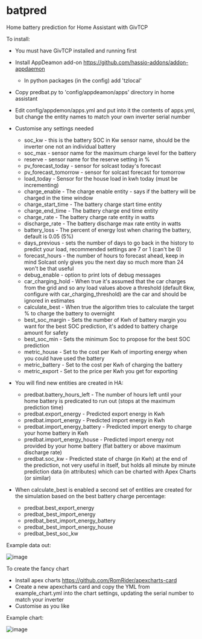 # batpred
Home battery prediction for Home Assistant with GivTCP

To install:

- You must have GivTCP installed and running first
- Install AppDeamon add-on https://github.com/hassio-addons/addon-appdaemon
   - In python packages (in the config) add 'tzlocal'

- Copy predbat.py to 'config/appdeamon/apps' directory in home assistant
- Edit config/appdemon/apps.yml and put into it the contents of apps.yml, but change the entity names to match your own inverter serial number
- Customise any settings needed 
  - soc_kw - this is the battery SOC in Kw sensor name, should be the inverter one not an individual battery
  - soc_max - sensor name for the maximum charge level for the battery
  - reserve - sensor name for the reserve setting in %
  - pv_forecast_today - sensor for solcast today's forecast
  - pv_forecast_tomorrow - sensor for solcast forecast for tomorrow
  - load_today - Sensor for the house load in kwh today (must be incrementing)
  - charge_enable - The charge enable entity - says if the battery will be charged in the time window
  - charge_start_time - The battery charge start time entity
  - charge_end_time - The battery charge end time entity
  - charge_rate - The battery charge rate entity in watts 
  - discharge_rate - The battery discharge max rate entity in watts
  - battery_loss - The percent of energy lost when charing the battery, default is 0.05 (5%)
  - days_previous - sets the number of days to go back in the history to predict your load, recommended settings are 7 or 1 (can't be 0)
  - forecast_hours - the number of hours to forecast ahead, keep in mind Solcast only gives you the next day so much more than 24 won't be that useful
  - debug_enable - option to print lots of debug messages
  - car_charging_hold - When true it's assumed that the car charges from the grid and so any load values above a threshold (default 6kw, configure with car_charging_threshold) are the car and should be ignored in estimates
  - calculate_best - When true the algorithm tries to calculate the target % to charge the battery to overnight
  - best_soc_margin - Sets the number of Kwh of battery margin you want for the best SOC prediction, it's added to battery charge amount for safety
  - best_soc_min - Sets the minimum Soc to propose for the best SOC prediction
  - metric_house - Set to the cost per Kwh of importing energy when you could have used the battery
  - metric_battery - Set to the cost per Kwh of charging the battery
  - metric_export - Set to the price per Kwh you get for exporting
  
- You will find new entities are created in HA:
  - predbat.battery_hours_left - The number of hours left until your home battery is predicated to run out (stops at the maximum prediction time)
  - predbat.export_energy - Predicted export energy in Kwh
  - predbat.import_energy - Predicted import energy in Kwh
  - predbat.import_energy_battery - Predicted import energy to charge your home battery in Kwh
  - predbat.import_energy_house - Predicted import energy not provided by your home battery (flat battery or above maximum discharge rate)
  - predbat.soc_kw - Predicted state of charge (in Kwh) at the end of the prediction, not very useful in itself, but holds all minute by minute prediction data (in attributes) which can be charted with Apex Charts (or similar)
- When calculate_best is enabled a second set of entities are created for the simulation based on the best battery charge percentage: 
  - predbat.best_export_energy
  - predbat_best_import_energy
  - predbat_best_import_energy_battery
  - predbat_best_import_energy_house
  - predbat_best_soc_kw
  
Example data out:

![image](https://user-images.githubusercontent.com/48591903/235373372-a8ed02d9-fdd1-497e-b245-e4e6b0407b6b.png)
  
To create the fancy chart 
- Install apex charts https://github.com/RomRider/apexcharts-card
- Create a new apexcharts card and copy the YML from example_chart.yml into the chart settings, updating the serial number to match your inverter
- Customise as you like

Example chart:

![image](https://user-images.githubusercontent.com/48591903/235373360-a2365956-6c8f-4d34-ac32-b57e4a46c7cd.png)
